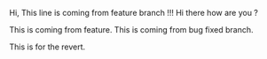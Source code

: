 Hi, This line is coming from feature branch !!!
Hi there how are you ?

This is coming from feature.
This is coming from bug fixed branch.

This is for the revert.